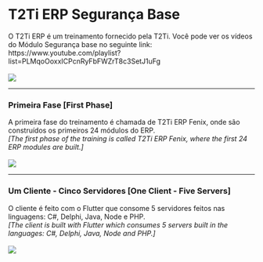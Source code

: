 <html>
<div class="bloco">
                    <div class="titulo_bloco">
                        <h1>T2Ti ERP Segurança Base</h1>
                    </div>
  O T2Ti ERP é um treinamento fornecido pela T2Ti. Você pode ver os vídeos do Módulo Segurança base no seguinte link: https://www.youtube.com/playlist?list=PLMqoOoxxICPcnRyFbFWZrT8c3SetJ1uFg
	<br /><br />
                    <img src="http://t2ti.com/images/capas/capa_erp2_infra_seguranca_base_250.jpg" />
                    <br />              

<hr />
<h3>Primeira Fase [First Phase]</h3> 
  A primeira fase do treinamento é chamada de T2Ti ERP Fenix, onde são construídos os primeiros 24 módulos do ERP.
	<br />
  <i>
  [The first phase of the training is called T2Ti ERP Fenix, where the first 24 ERP modules are built.]
  </i>	
	<br /><br />
                        <img src="http://t2ti.com/images/erp3/fenix_modulos.png" />

<hr />
<h3>Um Cliente - Cinco Servidores [One Client - Five Servers]</h3> 
  O cliente é feito com o Flutter que consome 5 servidores feitos nas linguagens: C#, Delphi, Java, Node e PHP.
	<br />
  <i>
  [The client is built with Flutter which consumes 5 servers built in the languages: C#, Delphi, Java, Node and PHP.]
  </i>	
	<br /><br />
                         <img src="http://t2ti.com/images/news/erp3-linguagens-flutter.png" />
</html>
